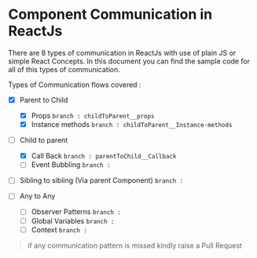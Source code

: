 # Component Communication in ReactJs
There are 8 types of communication in ReactJs with use of plain JS or simple React Concepts. In this document you can find the sample code for all of this types of communication.

Types of Communication flows covered : 

- [x] Parent to Child
    - [x] Props `branch : childToParent__props`
    - [x] Instance methods `branch : childToParent__Instance-methods`
       
- [ ] Child to parent
    - [x] Call Back `branch : parentToChild__Callback`
    - [ ] Event Bubbling `branch : `
       
- [ ] Sibling to sibling  (Via parent Component) `branch : `
       
- [ ] Any to Any
    - [ ] Observer Patterns `branch : `
    - [ ] Global Variables `branch : `
    - [ ] Context `branch : `
                
> if any communication pattern is missed kindly raise a Pull Request 

